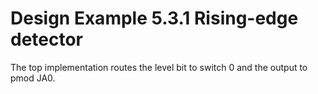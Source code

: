 # Design Example 5.3.1 Rising-edge detector

The top implementation routes the level bit to switch 0 and the output to pmod JA0.